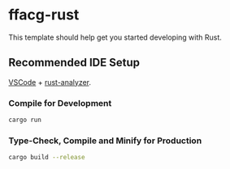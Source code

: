 # ffacg-rust

This template should help get you started developing with Rust.

## Recommended IDE Setup

[VSCode](https://code.visualstudio.com/) + [rust-analyzer]().

### Compile for Development

```sh
cargo run
```

### Type-Check, Compile and Minify for Production

```sh
cargo build --release
```
